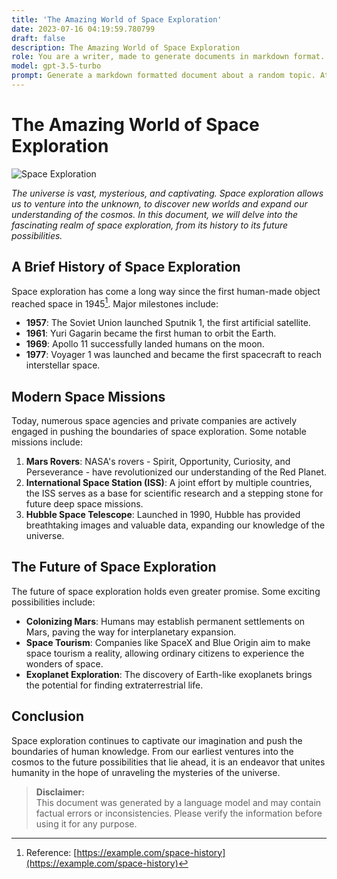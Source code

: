 ```yaml
---
title: 'The Amazing World of Space Exploration'
date: 2023-07-16 04:19:59.780799
draft: false
description: The Amazing World of Space Exploration
role: You are a writer, made to generate documents in markdown format. It is very important that all of the documents you generate are in valid markdown format.
model: gpt-3.5-turbo
prompt: Generate a markdown formatted document about a random topic. At the bottom, include a disclaimer explaining that the document was generated by you. The first line of the document should be the title. Make sure that the entire document is in proper markdown format, using a mix of various tags to make the document visually appealing.
---
```


# The Amazing World of Space Exploration

![Space Exploration](https://example.com/space-exploration.jpg)

*The universe is vast, mysterious, and captivating. Space exploration allows us to venture into the unknown, to discover new worlds and expand our understanding of the cosmos. In this document, we will delve into the fascinating realm of space exploration, from its history to its future possibilities.*

## A Brief History of Space Exploration

Space exploration has come a long way since the first human-made object reached space in 1945[^1]. Major milestones include:

- **1957**: The Soviet Union launched Sputnik 1, the first artificial satellite.
- **1961**: Yuri Gagarin became the first human to orbit the Earth.
- **1969**: Apollo 11 successfully landed humans on the moon.
- **1977**: Voyager 1 was launched and became the first spacecraft to reach interstellar space.

## Modern Space Missions

Today, numerous space agencies and private companies are actively engaged in pushing the boundaries of space exploration. Some notable missions include:

1. **Mars Rovers**: NASA's rovers - Spirit, Opportunity, Curiosity, and Perseverance - have revolutionized our understanding of the Red Planet.
2. **International Space Station (ISS)**: A joint effort by multiple countries, the ISS serves as a base for scientific research and a stepping stone for future deep space missions.
3. **Hubble Space Telescope**: Launched in 1990, Hubble has provided breathtaking images and valuable data, expanding our knowledge of the universe.

## The Future of Space Exploration

The future of space exploration holds even greater promise. Some exciting possibilities include:

- **Colonizing Mars**: Humans may establish permanent settlements on Mars, paving the way for interplanetary expansion.
- **Space Tourism**: Companies like SpaceX and Blue Origin aim to make space tourism a reality, allowing ordinary citizens to experience the wonders of space.
- **Exoplanet Exploration**: The discovery of Earth-like exoplanets brings the potential for finding extraterrestrial life.

## Conclusion

Space exploration continues to captivate our imagination and push the boundaries of human knowledge. From our earliest ventures into the cosmos to the future possibilities that lie ahead, it is an endeavor that unites humanity in the hope of unraveling the mysteries of the universe.

> **Disclaimer:**  
> This document was generated by a language model and may contain factual errors or inconsistencies. Please verify the information before using it for any purpose.

[^1]: Reference: [https://example.com/space-history](https://example.com/space-history)